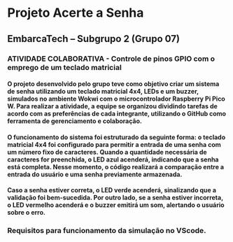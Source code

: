 # Projeto Acerte a Senha

## EmbarcaTech – Subgrupo 2 (Grupo 07)

### ATIVIDADE COLABORATIVA - Controle de pinos GPIO com o emprego de um teclado matricial

#### O projeto desenvolvido pelo grupo teve como objetivo criar um sistema de senha utilizando um teclado matricial 4x4, LEDs e um buzzer, simulados no ambiente Wokwi com o microcontrolador Raspberry Pi Pico W. Para realizar a atividade, a equipe se organizou dividindo tarefas de acordo com as preferências de cada integrante, utilizando o GitHub como ferramenta de gerenciamento e colaboração.
#### O funcionamento do sistema foi estruturado da seguinte forma: o teclado matricial 4x4 foi configurado para permitir a entrada de uma senha com um número fixo de caracteres. Quando a quantidade necessária de caracteres for preenchida, o LED azul acenderá, indicando que a senha está completa. Nesse momento, o código realizará a comparação entre a entrada do usuário e uma senha previamente armazenada.
#### Caso a senha estiver correta, o LED verde acenderá, sinalizando que a validação foi bem-sucedida. Por outro lado, se a senha estiver incorreta, o LED vermelho acenderá e o buzzer emitirá um som, alertando o usuário sobre o erro.

### Requisitos para funcionamento da simulação no VScode.

